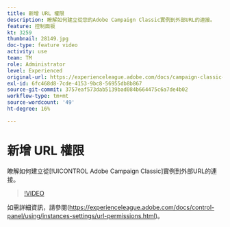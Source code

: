 ```yaml
---
title: 新增 URL 權限
description: 瞭解如何建立從您的Adobe Campaign Classic實例到外部URL的連接。
feature: 控制面板
kt: 3259
thumbnail: 28149.jpg
doc-type: feature video
activity: use
team: TM
role: Administrator
level: Experienced
original-url: https://experienceleague.adobe.com/docs/campaign-classic-learn/tutorials/administrating/control-panel-acc/adding-url-permissions.html
exl-id: 6fc468d8-7cde-4153-9bc8-56955db8b867
source-git-commit: 3757eaf573dab5139bad084b664475c6a7de4b02
workflow-type: tm+mt
source-wordcount: '49'
ht-degree: 16%

---
```


# 新增 URL 權限

瞭解如何建立從[!UICONTROL Adobe Campaign Classic]實例到外部URL的連接。

>[!VIDEO](https://video.tv.adobe.com/v/28149?quality=12)

如需詳細資訊，請參閱(https://experienceleague.adobe.com/docs/control-panel/using/instances-settings/url-permissions.html)。

